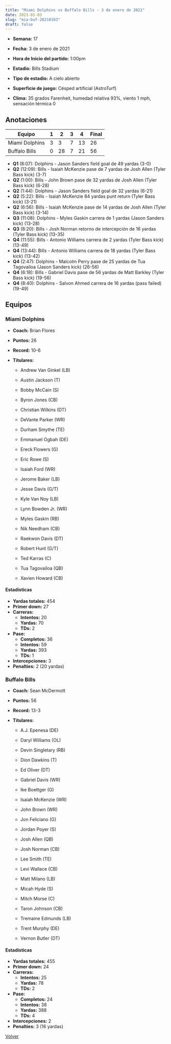 ```yaml
---
title: "Miami Dolphins vs Buffalo Bills - 3 de enero de 2021"
date: 2021-01-03
slug: "mia-buf-20210103"
draft: false
---
```


* **Semana:** 17
* **Fecha:** 3 de enero de 2021

* **Hora de Inicio del partido:** 1:00pm
* **Estadio:** Bills Stadium
* **Tipo de estadio:** A cielo abierto
* **Superficie de juego:** Césped artificial (AstroTurf)
* **Clima:** 35 grados Farenheit, humedad relativa 93%, viento 1 mph, sensación térmica 0





## Anotaciones
| Equipo | 1 | 2 | 3 | 4 | Final |
|--------|---|---|---|---|-------|
| Miami Dolphins  | 3 | 3 | 7 | 13  | 26 |
| Buffalo Bills  | 0 | 28 | 7 | 21  | 56 |
* **Q1** (8:07): Dolphins - Jason Sanders field goal de 49 yardas (3-0)
* **Q2** (12:09): Bills - Isaiah McKenzie pase de 7 yardas de Josh Allen (Tyler Bass kick) (3-7)
* **Q2** (1:00): Bills - John Brown pase de 32 yardas de Josh Allen (Tyler Bass kick) (6-28)
* **Q2** (1:44): Dolphins - Jason Sanders field goal de 32 yardas (6-21)
* **Q2** (5:22): Bills - Isaiah McKenzie 84 yardas punt return (Tyler Bass kick) (3-21)
* **Q2** (6:56): Bills - Isaiah McKenzie pase de 14 yardas de Josh Allen (Tyler Bass kick) (3-14)
* **Q3** (11:08): Dolphins - Myles Gaskin carrera de 1 yardas (Jason Sanders kick) (13-28)
* **Q3** (8:20): Bills - Josh Norman retorno de intercepción de 16 yardas (Tyler Bass kick) (13-35)
* **Q4** (11:55): Bills - Antonio Williams carrera de 2 yardas (Tyler Bass kick) (13-49)
* **Q4** (13:44): Bills - Antonio Williams carrera de 18 yardas (Tyler Bass kick) (13-42)
* **Q4** (2:47): Dolphins - Malcolm Perry pase de 25 yardas de Tua Tagovailoa (Jason Sanders kick) (26-56)
* **Q4** (6:18): Bills - Gabriel Davis pase de 56 yardas de Matt Barkley (Tyler Bass kick) (19-56)
* **Q4** (8:40): Dolphins - Salvon Ahmed carrera de 16 yardas (pass failed) (19-49)


## Equipos


### Miami Dolphins
* **Coach:** Brian Flores
* **Puntos:** 26
* **Record:** 10-6
* **Titulares:** 

  * Andrew Van Ginkel (LB) 

  * Austin Jackson (T) 

  * Bobby McCain (S) 

  * Byron Jones (CB) 

  * Christian Wilkins (DT) 

  * DeVante Parker (WR) 

  * Durham Smythe (TE) 

  * Emmanuel Ogbah (DE) 

  * Ereck Flowers (G) 

  * Eric Rowe (S) 

  * Isaiah Ford (WR) 

  * Jerome Baker (LB) 

  * Jesse Davis (G/T) 

  * Kyle Van Noy (LB) 

  * Lynn Bowden Jr. (WR) 

  * Myles Gaskin (RB) 

  * Nik Needham (CB) 

  * Raekwon Davis (DT) 

  * Robert Hunt (G/T) 

  * Ted Karras (C) 

  * Tua Tagovailoa (QB) 

  * Xavien Howard (CB) 

#### Estadísticas
* **Yardas totales:** 454
* **Primer down:** 27
* **Carreras:**
  * **Intentos:** 20
  * **Yardas:** 70
  * **TDs:** 2
* **Pase:**
  * **Completos:** 36
  * **Intentos:** 59
  * **Yardas:** 393
  * **TDs:** 1
* **Intercepciones:** 3
* **Penalties:** 2 (20 yardas)

### Buffalo Bills
* **Coach:** Sean McDermott
* **Puntos:** 56
* **Record:** 13-3
* **Titulares:** 

  * A.J. Epenesa (DE) 

  * Daryl Williams (OL) 

  * Devin Singletary (RB) 

  * Dion Dawkins (T) 

  * Ed Oliver (DT) 

  * Gabriel Davis (WR) 

  * Ike Boettger (G) 

  * Isaiah McKenzie (WR) 

  * John Brown (WR) 

  * Jon Feliciano (G) 

  * Jordan Poyer (S) 

  * Josh Allen (QB) 

  * Josh Norman (CB) 

  * Lee Smith (TE) 

  * Levi Wallace (CB) 

  * Matt Milano (LB) 

  * Micah Hyde (S) 

  * Mitch Morse (C) 

  * Taron Johnson (CB) 

  * Tremaine Edmunds (LB) 

  * Trent Murphy (DE) 

  * Vernon Butler (DT) 

#### Estadísticas
* **Yardas totales:** 455
* **Primer down:** 24
* **Carreras:**
  * **Intentos:** 25
  * **Yardas:** 78
  * **TDs:** 2
* **Pase:**
  * **Completos:** 24
  * **Intentos:** 38
  * **Yardas:** 388
  * **TDs:** 4
* **Intercepciones:** 2
* **Penalties:** 3 (16 yardas)


[Volver](/historia/2020)
